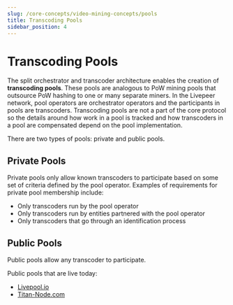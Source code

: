 ```yaml
---
slug: /core-concepts/video-mining-concepts/pools
title: Transcoding Pools
sidebar_position: 4
---
```


# Transcoding Pools

The split orchestrator and transcoder architecture enables the creation of
**transcoding pools**. These pools are analogous to PoW mining pools that
outsource PoW hashing to one or many separate miners. In the Livepeer network,
pool operators are orchestrator operators and the participants in pools are
transcoders. Transcoding pools are not a part of the core protocol so the
details around how work in a pool is tracked and how transcoders in a pool are
compensated depend on the pool implementation.

There are two types of pools: private and public pools.

## Private Pools

Private pools only allow known transcoders to participate based on some set of
criteria defined by the pool operator. Examples of requirements for private pool
membership include:

- Only transcoders run by the pool operator
- Only transcoders run by entities partnered with the pool operator
- Only transcoders that go through an identification process

## Public Pools

Public pools allow any transcoder to participate.

Public pools that are live today:

- [Livepool.io](http://livepool.io/)
- [Titan-Node.com](https://titan-node.com/)


